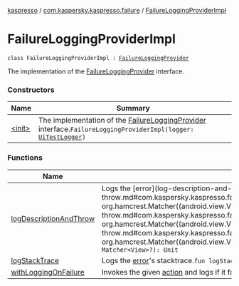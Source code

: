 [kaspresso](../../index.md) / [com.kaspersky.kaspresso.failure](../index.md) / [FailureLoggingProviderImpl](./index.md)

# FailureLoggingProviderImpl

`class FailureLoggingProviderImpl : `[`FailureLoggingProvider`](../-failure-logging-provider/index.md)

The implementation of the [FailureLoggingProvider](../-failure-logging-provider/index.md) interface.

### Constructors

| Name | Summary |
|---|---|
| [&lt;init&gt;](-init-.md) | The implementation of the [FailureLoggingProvider](../-failure-logging-provider/index.md) interface.`FailureLoggingProviderImpl(logger: `[`UiTestLogger`](../../com.kaspersky.kaspresso.logger/-ui-test-logger.md)`)` |

### Functions

| Name | Summary |
|---|---|
| [logDescriptionAndThrow](log-description-and-throw.md) | Logs the [error](log-description-and-throw.md#com.kaspersky.kaspresso.failure.FailureLoggingProviderImpl$logDescriptionAndThrow(kotlin.Throwable, org.hamcrest.Matcher((android.view.View)))/error) description got by [viewMatcher](log-description-and-throw.md#com.kaspersky.kaspresso.failure.FailureLoggingProviderImpl$logDescriptionAndThrow(kotlin.Throwable, org.hamcrest.Matcher((android.view.View)))/viewMatcher) and throws the [error](log-description-and-throw.md#com.kaspersky.kaspresso.failure.FailureLoggingProviderImpl$logDescriptionAndThrow(kotlin.Throwable, org.hamcrest.Matcher((android.view.View)))/error).`fun logDescriptionAndThrow(error: Throwable?, viewMatcher: Matcher<View>?): Unit` |
| [logStackTrace](log-stack-trace.md) | Logs the [error](log-stack-trace.md#com.kaspersky.kaspresso.failure.FailureLoggingProviderImpl$logStackTrace(kotlin.Throwable)/error)'s stacktrace.`fun logStackTrace(error: Throwable): Unit` |
| [withLoggingOnFailure](with-logging-on-failure.md) | Invokes the given [action](with-logging-on-failure.md#com.kaspersky.kaspresso.failure.FailureLoggingProviderImpl$withLoggingOnFailure(kotlin.Function0((com.kaspersky.kaspresso.failure.FailureLoggingProviderImpl.withLoggingOnFailure.T)))/action) and logs if it fails.`fun <T> withLoggingOnFailure(action: () -> T): T` |
